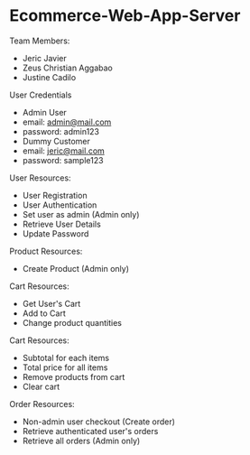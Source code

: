 # Ecommerce-Web-App-Server

Team Members:
- Jeric Javier
- Zeus Christian Aggabao
- Justine Cadilo

User Credentials
- Admin User
- email: admin@mail.com
- password: admin123
- Dummy Customer
- email: jeric@mail.com
- password: sample123

User Resources:
- User Registration
- User Authentication
- Set user as admin (Admin only)
- Retrieve User Details
- Update Password

Product Resources:
- Create Product (Admin only)

Cart Resources:
- Get User's Cart
- Add to Cart
- Change product quantities

Cart Resources:
- Subtotal for each items
- Total price for all items
- Remove products from cart
- Clear cart

Order Resources:
- Non-admin user checkout (Create order)
- Retrieve authenticated user's orders
- Retrieve all orders (Admin only)